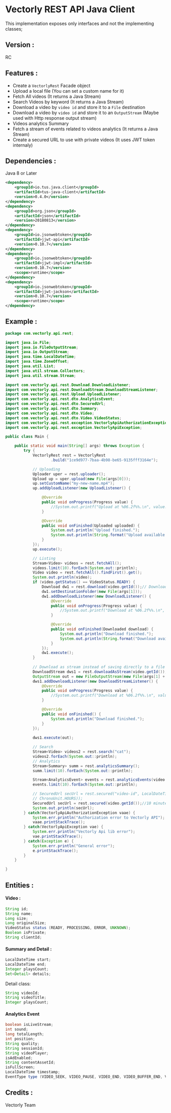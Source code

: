 # Vectorly REST API Java Client
This implementation exposes only interfaces and  not the implementing classes;

## Version :
RC

## Features :
- Create a `VectorlyRest` Facade object
- Upload a local file (You can set a custom name for it)
- Fetch All videos (It returns a Java Stream)
- Search Videos by keyword (It returns a Java Stream)
- Download a video by `video id` and store it to a `File` destination
- Download a video by `video id` and store it to an `OutputStream` (Maybe used with Http response output stream)
- Videos analytics Summary
- Fetch a stream of events related to videos analytics (It returns a Java Stream)
- Create a secured URL to use with private videos (It uses JWT token internaly)

## Dependencies :
Java 8 or Later  

```xml
<dependency>
	<groupId>io.tus.java.client</groupId>
	<artifactId>tus-java-client</artifactId>
	<version>0.4.0</version>
</dependency>
<dependency>
	<groupId>org.json</groupId>
	<artifactId>json</artifactId>
	<version>20180813</version>
</dependency>
<dependency>
	<groupId>io.jsonwebtoken</groupId>
	<artifactId>jjwt-api</artifactId>
	<version>0.10.7</version>
</dependency>
<dependency>
	<groupId>io.jsonwebtoken</groupId>
	<artifactId>jjwt-impl</artifactId>
	<version>0.10.7</version>
	<scope>runtime</scope>
</dependency>
<dependency>
	<groupId>io.jsonwebtoken</groupId>
	<artifactId>jjwt-jackson</artifactId>
	<version>0.10.7</version>
	<scope>runtime</scope>
</dependency>
```

## Example :
```java
package com.vectorly.api.rest;

import java.io.File;
import java.io.FileOutputStream;
import java.io.OutputStream;
import java.time.LocalDateTime;
import java.time.ZoneOffset;
import java.util.List;
import java.util.stream.Collectors;
import java.util.stream.Stream;

import com.vectorly.api.rest.Download.DownloadListener;
import com.vectorly.api.rest.DownloadStream.DownloadStreamListener;
import com.vectorly.api.rest.Upload.UploadListener;
import com.vectorly.api.rest.dto.AnalyticsEvent;
import com.vectorly.api.rest.dto.SecuredUrl;
import com.vectorly.api.rest.dto.Summary;
import com.vectorly.api.rest.dto.Video;
import com.vectorly.api.rest.dto.Video.VideoStatus;
import com.vectorly.api.rest.exception.VectorlyApiAuthorizationException;
import com.vectorly.api.rest.exception.VectorlyApiException;

public class Main {

	public static void main(String[] args) throws Exception {
		try {
			VectorlyRest rest = VectorlyRest
					.build("1ce9d977-7baa-4b98-be65-9135fff3164e");

			// Uploading
			Uploader uper = rest.uploader();
			Upload up = uper.upload(new File(args[0]));
			up.setCustomName("my-new-name.mp4");
			up.addUploadListener(new UploadListener() {

				@Override
				public void onProgress(Progress value) {
					//System.out.printf("Upload at %06.2f%%.\n", value.getProgress());
				}

				@Override
				public void onFinished(Uploaded uploaded) {
					System.out.println("Upload finished.");
					System.out.println(String.format("Upload available at: %s", uploaded.getUploadUrl().toString()));
				}
			});
			up.execute();

			// Listing
			Stream<Video> videos = rest.fetchAll();
			videos.limit(10).forEach(System.out::println);
			Video video = rest.fetchAll().findFirst().get();
			System.out.println(video);
			if (video.getStatus() == VideoStatus.READY) {
				Download dw1 = rest.download(video.getId());// Download
				dw1.setDestinationFolder(new File(args[1]));
				dw1.addDownloadListener(new DownloadListener() {
					@Override
					public void onProgress(Progress value) {
						//System.out.printf("Download at %06.2f%%.\n", value.getProgress());
					}

					@Override
					public void onFinished(Downloaded download) {
						System.out.println("Download finished.");
						System.out.println(String.format("Download available at: %s", download.getPath().toString()));
					}
				});
				dw1.execute();
			}
			
			// Download as stream instead of saving directly to a file
			DownloadStream dws1 = rest.downloadAsStream(video.getId());
			OutputStream out = new FileOutputStream(new File(args[1] + "/download.mp4"));
			dws1.addDownloadListener(new DownloadStreamListener() {
				@Override
				public void onProgress(Progress value) {
					//System.out.printf("Download at %06.2f%%.\n", value.getProgress());
				}

				@Override
				public void onFinished() {
					System.out.println("Download finished.");
				}
			});
			
			dws1.execute(out);

			// Search
			Stream<Video> videos2 = rest.search("cat");
			videos2.forEach(System.out::println);
			// Analytics
			Stream<Summary> summ = rest.analyticsSummary();
			summ.limit(10).forEach(System.out::println);

			Stream<AnalyticsEvent> events = rest.analyticsEvents(video.getId());
			events.limit(10).forEach(System.out::println);

			// SecuredUrl secUrl = rest.secured("video-id", LocalDateTime.now().plus(1,
			// ChronoUnit.HOURS));
			SecuredUrl secUrl = rest.secured(video.getId());//10 minutes
			System.out.println(secUrl);
		} catch(VectorlyApiAuthorizationException vaae) {
			System.err.println("Authorization error to Vectorly API");
			vaae.printStackTrace();
		} catch(VectorlyApiException vae) {
			System.err.println("Vectorly Api lib error");
			vae.printStackTrace();
		} catch(Exception e) {
			System.err.println("General error");
			e.printStackTrace();
		}
	}

}


```
## Entities :
#### Video :
```java
String id;
String name;
Long size;
Long originalSize;
VideoStatus status (READY, PROCESSING, ERROR, UNKNOWN);
Boolean isPrivate;
String clientId;
```
#### Summary and Detail :
```java
LocalDateTime start;
LocalDateTime end;
Integer playsCount;
Set<Detail> details;
```
Detail class: 

```java 
String videoId;
String videoTitle;
Integer playsCount;
```

#### Analytics Event
```java
boolean isLiveStream;
int sound;
long totalLength;
int position;
String quality;
String sessionId;
String videoPlayer;
isAdEnabled;
String contentAssetId;
isFullScreen;
LocalDateTime timestamp;
EventType type (VIDEO_SEEK, VIDEO_PAUSE, VIDEO_END, VIDEO_BUFFER_END, VIDEO_BUFFER_START, VIDEO_LOAD, UNKNOWN);
```
## Credits :
Vectorly Team
